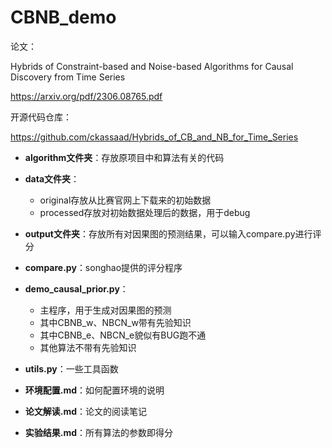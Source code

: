 # CBNB_demo

论文：

Hybrids of Constraint-based and Noise-based Algorithms for Causal Discovery from Time Series

https://arxiv.org/pdf/2306.08765.pdf

开源代码仓库：

https://github.com/ckassaad/Hybrids_of_CB_and_NB_for_Time_Series



- **algorithm文件夹**：存放原项目中和算法有关的代码

- **data文件夹**：
    - original存放从比赛官网上下载来的初始数据
    - processed存放对初始数据处理后的数据，用于debug
- **output文件夹**：存放所有对因果图的预测结果，可以输入compare.py进行评分
- **compare.py**：songhao提供的评分程序
- **demo_causal_prior.py**：
    - 主程序，用于生成对因果图的预测
    - 其中CBNB_w、NBCN_w带有先验知识
    - 其中CBNB_e、NBCN_e貌似有BUG跑不通
    - 其他算法不带有先验知识
- **utils.py**：一些工具函数
- **环境配置.md**：如何配置环境的说明
- **论文解读.md**：论文的阅读笔记
- **实验结果.md**：所有算法的参数即得分